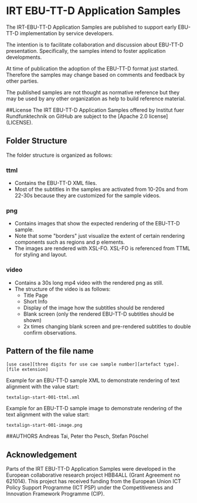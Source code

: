 # IRT EBU-TT-D Application Samples

The IRT-EBU-TT-D Application Samples are published to support early EBU-TT-D implementation by service  developers.

The intention is to facilitate collaboration and discussion about EBU-TT-D presentation. Specifically, the samples intend to foster application developments.

At time of publication the adoption of the EBU-TT-D format just started. Therefore the samples may change based on comments and feedback by other parties.

The published samples are not thought as normative reference but they may be used by any other organization as help to build reference material.

##License
The IRT EBU-TT-D Application Samples offered by Institut fuer Rundfunktechnik on GitHub are subject to the [Apache 2.0 license] (LICENSE). 


## Folder Structure

The folder structure is organized as follows:

### ttml
  * Contains the EBU-TT-D XML files. 
  * Most of the subtitles in the samples are activated from 10-20s and from 22-30s because they are customized for the sample videos. 

### png
  * Contains images that show the expected rendering of the EBU-TT-D sample.
  * Note that some "borders" just visualize the extent of certain rendering components such as regions and p elements.
  * The images are rendered with XSL-FO. XSL-FO is referenced from TTML for styling and layout. 


### video
  * Contains a 30s long mp4 video with the rendered png as still.
  * The structure of the video is as follows:
    * Title Page
    * Short Info
    * Display of the image how the subtitles should be rendered
    * Blank screen (only the rendered EBU-TT-D subtitles should be shown)
    * 2x times changing blank screen and pre-rendered subtitles to double confirm observations.

## Pattern of the file name

    [use case][three digits for use cae sample number][artefact type].[file extension]

Example for an EBU-TT-D sample XML to demonstrate rendering of text alignment with the value start:

    textalign-start-001-ttml.xml  

Example for an EBU-TT-D sample image to demonstrate rendering of the text alignment with the value start:

    textalign-start-001-image.png
    
##AUTHORS
Andreas Tai, Peter tho Pesch, Stefan Pöschel

## Acknowledgement
Parts of the IRT EBU-TT-D Application Samples were developed in the European collaborative research project HBB4ALL  (Grant Agreement no 621014). This project has received funding from the European Union ICT Policy Support Programme (ICT PSP) under the Competitiveness and Innovation Framework Programme (CIP). 
